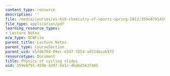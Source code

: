 ```yaml
---
content_type: resource
description: ''
file: /media/courses/es-010-chemistry-of-sports-spring-2013/359e8791459643970a1c4bdbd563f465_MITES_010S13_lec6.pdf
file_type: application/pdf
learning_resource_types:
- Lecture Notes
ocw_type: OCWFile
parent_title: Lecture Notes
parent_type: CourseSection
parent_uid: e5f0b704-09ec-e2d7-7654-ad724bcab972
resourcetype: Document
title: Physics of cycling slides
uid: 359e8791-4596-4397-0a1c-4bdbd563f465
---
```

